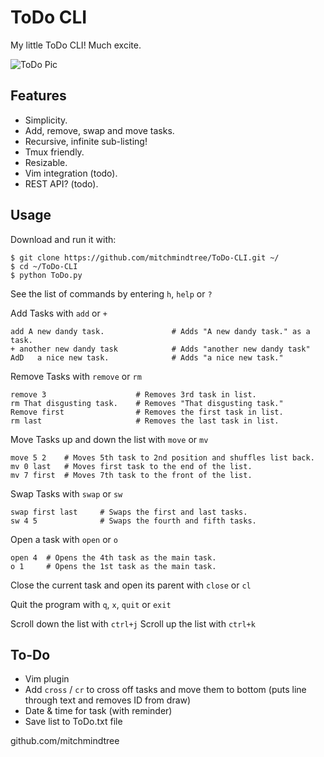ToDo CLI
========

My little ToDo CLI! Much excite.


![ToDo Pic](https://raw.github.com/mitchmindtree/ToDo-CLI/master/todopic.png)


Features
--------

- Simplicity.
- Add, remove, swap and move tasks.
- Recursive, infinite sub-listing!
- Tmux friendly.
- Resizable.
- Vim integration (todo).
- REST API? (todo).


Usage
-----


Download and run it with:

    $ git clone https://github.com/mitchmindtree/ToDo-CLI.git ~/
    $ cd ~/ToDo-CLI
    $ python ToDo.py


See the list of commands by entering `h`, `help` or `?`


Add Tasks with `add` or `+`

    add A new dandy task.               # Adds "A new dandy task." as a task.
    + another new dandy task            # Adds "another new dandy task"
    AdD   a nice new task.              # Adds "a nice new task."

Remove Tasks with `remove` or `rm`

    remove 3                    # Removes 3rd task in list.
    rm That disgusting task.    # Removes "That disgusting task."
    Remove first                # Removes the first task in list.
    rm last                     # Removes the last task in list.

Move Tasks up and down the list with `move` or `mv`

    move 5 2    # Moves 5th task to 2nd position and shuffles list back.
    mv 0 last   # Moves first task to the end of the list.
    mv 7 first  # Moves 7th task to the front of the list.

Swap Tasks with `swap` or `sw`

    swap first last     # Swaps the first and last tasks.
    sw 4 5              # Swaps the fourth and fifth tasks.

Open a task with `open` or `o`

    open 4  # Opens the 4th task as the main task.
    o 1     # Opens the 1st task as the main task.

Close the current task and open its parent with `close` or `cl`

Quit the program with `q`, `x`, `quit` or `exit`

Scroll down the list with `ctrl+j`
Scroll up the list with `ctrl+k`


To-Do
-----

- Vim plugin
- Add `cross` / `cr` to cross off tasks and move them to bottom (puts line through text and removes ID from draw)
- Date & time for task (with reminder)
- Save list to ToDo.txt file


github.com/mitchmindtree
